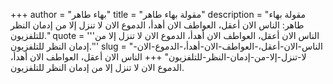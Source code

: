 +++
author = "بهاء طاهر"
title = "مقولة بهاء طاهر"
description = "مقولة بهاء طاهر: الناس الان أعقل، العواطف الان أهدأ، الدموع الان لا تنزل إلا من إدمان النظر للتلفزيون."
quote = '''الناس الان أعقل، العواطف الان أهدأ، الدموع الان لا تنزل إلا من إدمان النظر للتلفزيون.'''
slug = "الناس-الان-أعقل،-العواطف-الان-أهدأ،-الدموع-الان-لا-تنزل-إلا-من-إدمان-النظر-للتلفزيون"
+++
الناس الان أعقل، العواطف الان أهدأ، الدموع الان لا تنزل إلا من إدمان النظر للتلفزيون.
